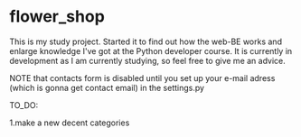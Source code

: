 # flower_shop
This is my study project. Started it to find out how the web-BE works and enlarge knowledge I've got at the Python developer course. 
It is currently in development as I am currently studying, so feel free to give me an advice.

NOTE that contacts form is disabled until you set up your e-mail adress (which is gonna get contact email) in the settings.py


TO_DO:

1.make a new decent categories
